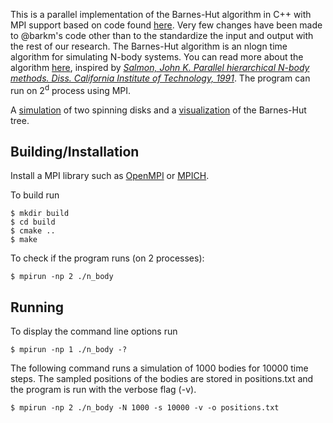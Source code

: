 This is a parallel implementation of the Barnes-Hut algorithm in C++ with MPI support based on code found [here](https://github.com/barkm/n-body). Very few changes have been made to @barkm's code other than to the standardize the input and output with the rest of our research. The Barnes-Hut algorithm is an nlogn time algorithm for simulating N-body systems. You can read more about the algorithm [here](https://www.nature.com/nature/journal/v324/n6096/abs/324446a0.html), inspired by [_Salmon, John K.  Parallel hierarchical N-body methods. Diss. California Institute of Technology, 1991_](http://thesis.library.caltech.edu/6291/). The program can run on 2<sup>d</sup> process using MPI. 

A [simulation](https://www.youtube.com/watch?v=yFQX-5nmXYc) of two spinning disks and a [visualization](https://www.youtube.com/watch?v=KrtevnjgtgM) of the Barnes-Hut tree. 

## Building/Installation

Install a MPI library such as [OpenMPI](https://www.open-mpi.org/) or [MPICH](https://www.mpich.org/).

To build run

``` 
$ mkdir build
$ cd build
$ cmake ..
$ make
```
 
To check if the program runs (on 2 processes):

```
$ mpirun -np 2 ./n_body
```

## Running

To display the command line options run

```
$ mpirun -np 1 ./n_body -?
```

The following command runs a simulation of 1000 bodies for 10000 time steps. The sampled positions of the bodies are stored in positions.txt and the program is run with the verbose flag (-v).

```
$ mpirun -np 2 ./n_body -N 1000 -s 10000 -v -o positions.txt
```
